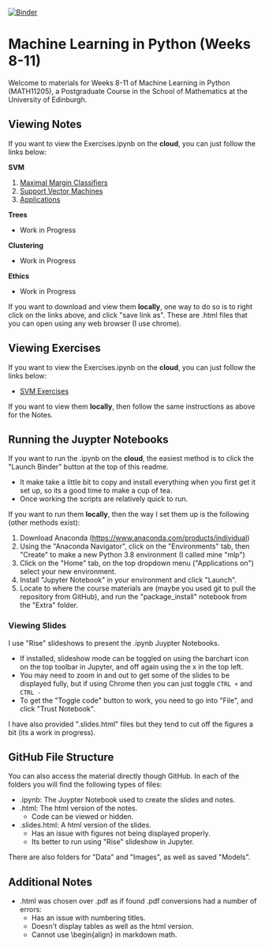 [![Binder](https://mybinder.org/badge_logo.svg)](https://mybinder.org/v2/gh/Eldave93/Machine-Learning-in-Python-20-21/HEAD)
# Machine Learning in Python (Weeks 8-11)

Welcome to materials for Weeks 8-11 of Machine Learning in Python (MATH11205), a Postgraduate Course in the School of Mathematics at the University of Edinburgh.

## Viewing Notes
If you want to view the Exercises.ipynb on the **cloud**, you can just follow the links below:

__SVM__

1. <a href="https://Eldave93.github.io/Machine-Learning-in-Python-20-21//Week_08_SVM/1_Maximal_Margin_Classifiers.html" title="Maximal Margin Classifiers">Maximal Margin Classifiers</a>
2. <a href="https://Eldave93.github.io/Machine-Learning-in-Python-20-21//Week_08_SVM/2_Support_Vector_Machines.html" title="Support Vector Machines">Support Vector Machines</a>
3. <a href="https://Eldave93.github.io/Machine-Learning-in-Python-20-21//Week_08_SVM/3_Applications.html" title="Applications">Applications</a>

__Trees__

- Work in Progress

__Clustering__

- Work in Progress

__Ethics__

- Work in Progress

If you want to download and view them **locally**, one way to do so is to right click on the links above, and click "save link as". These are .html files that you can open using any web browser (I use chrome).

## Viewing Exercises

If you want to view the Exercises.ipynb on the **cloud**, you can just follow the links below:
- <a href="https://Eldave93.github.io/Machine-Learning-in-Python-20-21//Week_08_SVM/SVM_Exercises.html" title="SVM Exercises">SVM Exercises</a>

If you want to view them **locally**, then follow the same instructions as above for the Notes.

## Running the Juypter Notebooks 

If you want to run the .ipynb on the **cloud**, the easiest method is to click the "Launch Binder" button at the top of this readme.
- It make take a little bit to copy and install everything when you first get it set up, so its a good time to make a cup of tea.
- Once working the scripts are relatively quick to run.

If you want to run them **locally**, then the way I set them up is the following (other methods exist):

1. Download Anaconda (https://www.anaconda.com/products/individual)
2. Using the "Anaconda Navigator", click on the "Environments" tab, then "Create" to make a new Python 3.8 environment (I called mine "mlp")
3. Click on the "Home" tab, on the top dropdown menu ("Applications on") select your new environment.
4. Install "Jupyter Notebook" in your environment and click "Launch".
5. Locate to where the course materials are (maybe you used git to pull the repository from GitHub), and run the "package_install" notebook from the "Extra" folder. 

### Viewing Slides

I use "Rise" slideshows to present the .ipynb Juypter Notebooks. 

- If installed, slideshow mode can be toggled on using the barchart icon on the top toolbar in Jupyter, and off again using the x in the top left.
- You may need to zoom in and out to get some of the slides to be displayed fully, but if using Chrome then you can just toggle `CTRL +` and `CTRL -`
- To get the "Toggle code" button to work, you need to go into "File", and click "Trust Notebook".

I have also provided ".slides.html" files but they tend to cut off the figures a bit (its a work in progress).

## GitHub File Structure

You can also access the material directly though GitHub. In each of the folders you will find the following types of files:

- .ipynb: The Juypter Notebook used to create the slides and notes.
- .html: The html version of the notes.
	- Code can be viewed or hidden.
- .slides.html: A html version of the slides.
	- Has an issue with figures not being displayed properly.
    - Its better to run using "Rise" slideshow in Jupyter.

There are also folders for "Data" and "Images", as well as saved "Models".

## Additional Notes

- .html was chosen over .pdf as if found .pdf conversions had a number of errors:
	- Has an issue with numbering titles.
	- Doesn't display tables as well as the html version.
	- Cannot use \begin{align} in markdown math.
